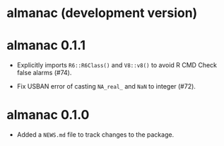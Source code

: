 # almanac (development version)

# almanac 0.1.1

* Explicitly imports `R6::R6Class()` and `V8::v8()` to avoid R CMD Check
  false alarms (#74).

* Fix USBAN error of casting `NA_real_` and `NaN` to integer (#72).

# almanac 0.1.0

* Added a `NEWS.md` file to track changes to the package.
